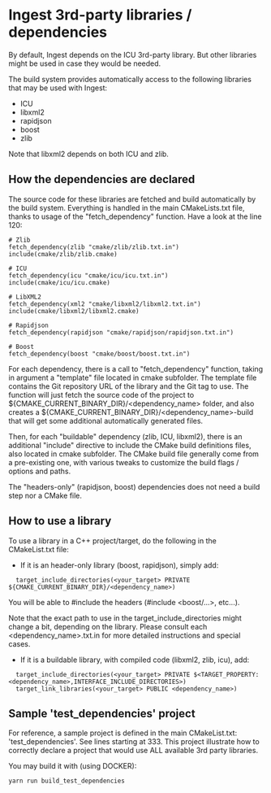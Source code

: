 # Ingest 3rd-party libraries / dependencies

By default, Ingest depends on the ICU 3rd-party library. But other libraries might be used in case they would be needed.

The build system provides automatically access to the following libraries that may be used with Ingest:
- ICU
- libxml2
- rapidjson
- boost
- zlib

Note that libxml2 depends on both ICU and zlib.

## How the dependencies are declared

The source code for these libraries are fetched and build automatically by the build system. 
Everything is handled in the main CMakeLists.txt file, thanks to usage of the "fetch_dependency" function. Have a look at the line 120:

```
# Zlib
fetch_dependency(zlib "cmake/zlib/zlib.txt.in")
include(cmake/zlib/zlib.cmake)

# ICU
fetch_dependency(icu "cmake/icu/icu.txt.in")
include(cmake/icu/icu.cmake)

# LibXML2
fetch_dependency(xml2 "cmake/libxml2/libxml2.txt.in")
include(cmake/libxml2/libxml2.cmake)

# Rapidjson
fetch_dependency(rapidjson "cmake/rapidjson/rapidjson.txt.in")

# Boost
fetch_dependency(boost "cmake/boost/boost.txt.in")
```

For each dependency, there is a call to "fetch_dependency" function, taking in argument a "template" file located in cmake subfolder.
The template file contains the Git repository URL of the library and the Git tag to use. The function will just fetch the source code of 
the project to ${CMAKE_CURRENT_BINARY_DIR}/<dependency_name> folder, and also creates a ${CMAKE_CURRENT_BINARY_DIR}/<dependency_name>-build that will get some additional 
automatically generated files.

Then, for each "buildable" dependency (zlib, ICU, libxml2), there is an additional "include" directive to include the CMake build definitions files, also located in cmake subfolder.
The CMake build file generally come from a pre-existing one, with various tweaks to customize the build flags / options and paths.

The "headers-only" (rapidjson, boost) dependencies does not need a build step nor a CMake file.

## How to use a library

To use a library in a C++ project/target, do the following in the CMakeList.txt file:

- If it is an header-only library (boost, rapidjson), simply add:

```
  target_include_directories(<your_target> PRIVATE ${CMAKE_CURRENT_BINARY_DIR}/<dependency_name>)
```

You will be able to #include the headers (#include <boost/...>, etc...).

Note that the exact path to use in the target_include_directories might change a bit, depending on the library. 
Please consult each <dependency_name>.txt.in for more detailed instructions and special cases.

- If it is a buildable library, with compiled code (libxml2, zlib, icu), add:

```
  target_include_directories(<your_target> PRIVATE $<TARGET_PROPERTY:<dependency_name>,INTERFACE_INCLUDE_DIRECTORIES>)
  target_link_libraries(<your_target> PUBLIC <dependency_name>)
```

## Sample 'test_dependencies' project

For reference, a sample project is defined in the main CMakeList.txt: 'test_dependencies'. See lines starting at 333.
This project illustrate how to correctly declare a project that would use ALL available 3rd party libraries.

You may build it with (using DOCKER):  

```
yarn run build_test_dependencies
```




 

